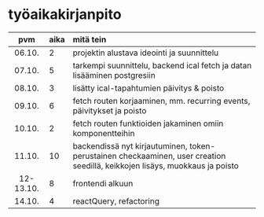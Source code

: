 # työaikakirjanpito

| pvm | aika | mitä tein  |
| :----:|:-----| :-----|
| 06.10. | 2    | projektin alustava ideointi ja suunnittelu  |
| 07.10. | 5    | tarkempi suunnittelu, backend ical fetch ja datan lisääminen postgresiin |
| 08.10. | 3    | lisätty ical-tapahtumien päivitys & poisto |
| 09.10. | 6    | fetch routen korjaaminen, mm. recurring events, päivitykset ja poisto |
| 10.10. | 2	| fetch routen funktioiden jakaminen omiin komponentteihin |
| 11.10. | 10	| backendissä nyt kirjautuminen, token-perustainen checkaaminen, user creation seedillä, keikkojen lisäys, muokkaus ja poisto|
| 12-13.10. | 8 | frontendi alkuun |
| 14.10. | 4 | reactQuery, refactoring |
